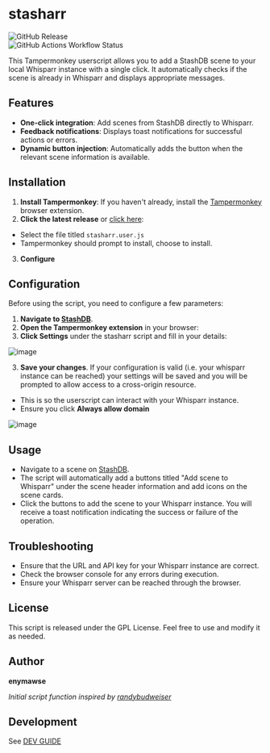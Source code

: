 # stasharr

![GitHub Release](https://img.shields.io/github/v/release/enymawse/stasharr?style=for-the-badge)
<br/>
![GitHub Actions Workflow Status](https://img.shields.io/github/actions/workflow/status/enymawse/stasharr/release.yml?style=for-the-badge)

This Tampermonkey userscript allows you to add a StashDB scene to your local Whisparr instance with a single click. It automatically checks if the scene is already in Whisparr and displays appropriate messages.

## Features

- **One-click integration**: Add scenes from StashDB directly to Whisparr.
- **Feedback notifications**: Displays toast notifications for successful actions or errors.
- **Dynamic button injection**: Automatically adds the button when the relevant scene information is available.

## Installation

1. **Install Tampermonkey**: If you haven't already, install the [Tampermonkey](https://www.tampermonkey.net/) browser extension.
2. **Click the latest release** or [click here](https://github.com/enymawse/stasharr/releases/latest/download/stasharr.user.js):

- Select the file titled `stasharr.user.js`
- Tampermonkey should prompt to install, choose to install.

3. **Configure**

## Configuration

Before using the script, you need to configure a few parameters:

1. **Navigate to [StashDB](https://stashdb.org)**.
2. **Open the Tampermonkey extension** in your browser:
3. **Click Settings** under the stasharr script and fill in your details:

![image](https://github.com/user-attachments/assets/c450f902-4d62-400c-a31e-062fb28badab)

3. **Save your changes**. If your configuration is valid (i.e. your whisparr instance can be reached) your settings will be saved and you will be prompted to allow access to a cross-origin resource.
 - This is so the userscript can interact with your Whisparr instance.
 - Ensure you click **Always allow domain**

![image](https://github.com/user-attachments/assets/9804d74c-9c57-4046-85ec-6f6b182cf397)


## Usage

- Navigate to a scene on [StashDB](https://stashdb.org/).
- The script will automatically add a buttons titled "Add scene to Whisparr" under the scene header information and add icons on the scene cards.
- Click the buttons to add the scene to your Whisparr instance. You will receive a toast notification indicating the success or failure of the operation.

## Troubleshooting

- Ensure that the URL and API key for your Whisparr instance are correct.
- Check the browser console for any errors during execution.
- Ensure your Whisparr server can be reached through the browser.

## License

This script is released under the GPL License. Feel free to use and modify it as needed.

## Author

**enymawse**

<em>Initial script function inspired by [randybudweiser](https://github.com/randybudweiser/stash2whisparr)</em>

## Development

See [DEV GUIDE](DEVELOPMENT.md)
